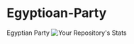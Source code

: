 # Egyptioan-Party
Egyptian Party
![Your Repository's Stats](https://github-readme-stats.vercel.app/api?username=abdumezaar&show_icons=true)
